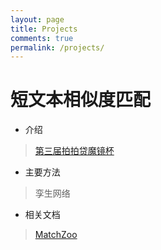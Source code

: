 ```yaml
---
layout: page
title: Projects
comments: true
permalink: /projects/
---
```


# 短文本相似度匹配
- 介绍
> [第三届拍拍贷魔镜杯](https://www.ppdai.ai/mirror/goToMirrorDetail?mirrorId=1&tabindex=2)

- 主要方法
> 孪生网络

- 相关文档
> [MatchZoo](https://github.com/NTMC-Community/MatchZoo)